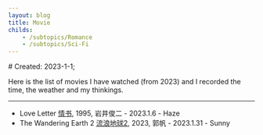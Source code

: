 ```yaml
---
layout: blog
title: Movie
childs:
    - /subtopics/Romance
    - /subtopics/Sci-Fi
---
```

<span class="hidden-text"># Created: 2023-1-1;</span>

Here is the list of movies I have watched (from 2023) and I recorded the time, the weather and my thinkings.

---
- Love Letter [情书](https://zanewiegand.github.io/subtopics/Romance.html#01), 1995, 岩井俊二 - 2023.1.6 - Haze
- The Wandering Earth 2 [流浪地球2](https://zanewiegand.github.io/subtopics/Sci-Fi.html#01), 2023, 郭帆 - 2023.1.31 - Sunny